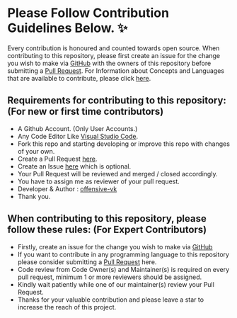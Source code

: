 # Please Follow Contribution Guidelines Below. ✨

Every contribution is honoured and counted towards open source.
When contributing to this repository, please first create an issue for the change you wish to make via [GitHub](https://github.com/offensive-vk/UntilEverything/issues) with the owners of this repository before submitting a [Pull Request](https://github.com/offensive-vk/UntilEverything/pulls).
For Information about Concepts and Languages that are available to contribute, please click [here](https://github.com/offensive-vk/UntilEverything/blob/master/LANGUAGES.md).

## Requirements for contributing to this repository: (For new or first time contributors)

- A Github Account. (Only User Accounts.)
- Any Code Editor Like [Visual Studio Code](https://code.visualstudio.com/download).
- Fork this repo and starting developing or improve this repo with changes of your own.
- Create a Pull Request [here](https://github.com/UntilEverything/pulls).
- Create an Issue [here](https://github.com/offensive-vk/UntilEverything/issues) which is optional.
- Your Pull Request will be reviewed and merged / closed accordingly.
- You have to assign me as reviewer of your pull request.
- Developer & Author : [offensive-vk](https://github.com/offensive-vk/)
- Thank you.

## When contributing to this repository, please follow these rules: (For Expert Contributors)

- Firstly, create an issue for the change you wish to make via [GitHub](https://github.com/offensive-vk/UntilEverything/issues)
- If you want to contribute in any programming language to this repository please consider submitting a [Pull Request](https://github.com/offensive-vk/UntilEverything/pulls) here.
- Code review from Code Owner(s) and Maintainer(s) is required on every pull request, minimum 1 or more reviewers should be assigned.
- Kindly wait patiently while one of our maintainer(s) review your Pull Request.
- Thanks for your valuable contribution and please leave a star to increase the reach of this project.

